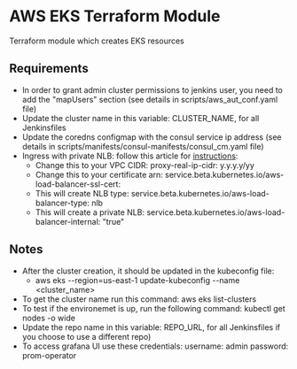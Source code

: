 # AWS EKS Terraform Module

Terraform module which creates EKS resources

## Requirements

- In order to grant admin cluster permissions to jenkins user, you need to add the "mapUsers" section (see details in scripts/aws_aut_conf.yaml file)
- Update the cluster name in this variable: CLUSTER_NAME, for all Jenkinsfiles
- Update the coredns configmap with the consul service ip address (see details in scripts/manifests/consul-manifests/consul_cm.yaml file)
- Ingress with private NLB: follow this article for [instructions](https://kubernetes.github.io/ingress-nginx/deploy/#aws):
  - Change this to your VPC CIDR: proxy-real-ip-cidr: y.y.y.y/yy
  - Change this to your certificate arn: service.beta.kubernetes.io/aws-load-balancer-ssl-cert: <certificate-arn>
  - This will create NLB type: service.beta.kubernetes.io/aws-load-balancer-type: nlb
  - This will create a private NLB: service.beta.kubernetes.io/aws-load-balancer-internal: "true"

## Notes

- After the cluster creation, it should be updated in the kubeconfig file:
  - aws eks --region=us-east-1 update-kubeconfig --name <cluster_name>
- To get the cluster name run this command: aws eks list-clusters
- To test if the environemet is up, run the following command: kubectl get nodes -o wide
- Update the repo name in this variable: REPO_URL, for all Jenkinsfiles if you choose to use a different repo)
- To access grafana UI use these credentials: username: admin password: prom-operator






